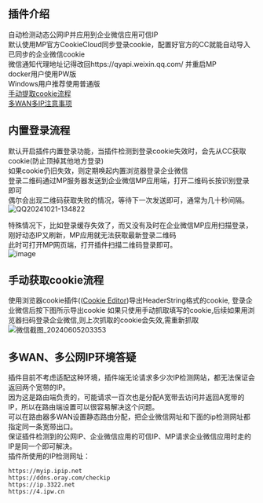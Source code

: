 ## 插件介绍
自动检测动态公网IP并应用到企业微信应用可信IP  
默认使用MP官方CookieCloud同步登录cookie，配置好官方的CC就能自动导入已同步的企业微信cookie  
微信通知代理地址记得改回https://qyapi.weixin.qq.com/ 并重启MP  
docker用户使用PW版  
Windows用户推荐使用普通版  
[手动提取cookie流程](#手动获取cookie流程)  
[多WAN多IP注意事项](#多wan多公网ip环境答疑)  

## 内置登录流程  
默认开启插件内置登录功能，当插件检测到登录cookie失效时，会先从CC获取cookie(防止顶掉其他地方登录)  
如果cookie仍旧失效，则定期唤起内置浏览器登录企业微信  
登录二维码通过MP服务器发送到企业微信MP应用端，打开二维码长按识别登录即可  
偶尔会出现二维码获取失败的情况，等待下一次发送即可，通常为几十秒间隔。  
![QQ20241021-134822](https://github.com/user-attachments/assets/90034114-e3f6-49dd-9a5b-2d9fe84d961f)  


特殊情况下，比如登录缓存失效了，而又没有及时在企业微信MP应用扫描登录，刚好动态IP又刷新，MP应用就无法获取最新登录二维码  
此时可打开MP网页端，打开插件扫描二维码登录即可。  
![image](https://github.com/user-attachments/assets/a9638858-fac8-441b-920f-4b8255bedfdc)  
## 手动获取cookie流程
使用浏览器cookie插件(([Cookie Editor](https://chromewebstore.google.com/detail/cookie-editor/hlkenndednhfkekhgcdicdfddnkalmdm))导出HeaderString格式的cookie,
登录企业微信后按下图所示导出cookie
如果只使用手动抓取填写的cookie,后续如果用浏览器扫码登录企业微信,则上次抓取的cookie会失效,需重新抓取  
![微信截图_20240605203353](https://github.com/suraxiuxiu/MoviePilot-Plugins/assets/41566282/6f107697-5e96-4cef-821e-bb3df5b6e7a9)

## 多WAN、多公网IP环境答疑
插件目前不考虑适配这种环境，插件端无论请求多少次IP检测网站，都无法保证会返回两个宽带的IP。  
因为这是路由端负责的，可能请求一百次也是分配A宽带去访问并返回A宽带的IP，所以在路由端设置可以很容易解决这个问题。  
可以在路由器多WAN设置静态路由分配，把企业微信网址和下面的ip检测网址都指定同一条宽带出口。  
保证插件检测到的公网IP、企业微信应用的可信IP、MP请求企业微信应用时走的IP是同一个即可解决。  
插件所使用的IP检测网址：
```text
https://myip.ipip.net
https://ddns.oray.com/checkip
https://ip.3322.net
https://4.ipw.cn
